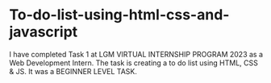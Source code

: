 # To-do-list-using-html-css-and-javascript
   I have completed Task 1 at LGM VIRTUAL INTERNSHIP PROGRAM 2023 as a Web Development Intern. The task is creating a to do list using HTML, CSS &amp; JS. It was a BEGINNER LEVEL TASK.
